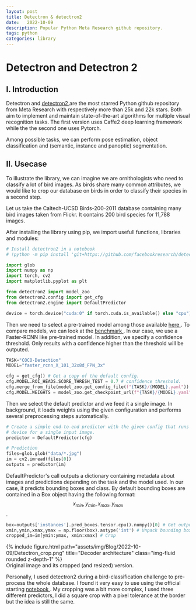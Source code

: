 ```yaml
---
layout: post
title: Detectron & detectron2
date:   2022-10-09
description: Popular Python Meta Research github repository.
tags: python
categories: library
---
```


# Detectron and Detectron 2

## I. Introduction

Detectron and <a href=" object detection, segmentation and other visual recognition tasks." >
detectron2 </a> are the most starred Python github repository from 
Meta Research with respectively more than 25k and 22k stars. Both aim to implement
and maintain state-of-the-art algorithms for multiple visual recognition tasks.
The first version uses Caffe2 deep learning framework while the the second one uses Pytorch. 

Among possible tasks, we can perform pose estimation, object classification and 
(semantic, instance and panoptic) segmentation. 

## II. Usecase

To illustrate the library, we can imagine we are ornithologists who need to 
classify a lot of bird images. As birds share many 
common attributes, we would like to crop our database on birds in order to 
classify their species in a second step.  

Let us take the Caltech-UCSD Birds-200-2011 database containing many bird images
taken from Flickr. It contains 200 bird species for 11,788 images.

After installing the library using pip, we import usefull functions, libraries and
modules:

```python
# Install detectron2 in a notebook
# !python -m pip install 'git+https://github.com/facebookresearch/detectron2.git'

import glob 
import numpy as np
import torch, cv2
import matplotlib.pyplot as plt

from detectron2 import model_zoo
from detectron2.config import get_cfg
from detectron2.engine import DefaultPredictor

device = torch.device("cuda:0" if torch.cuda.is_available() else "cpu")
```

Then we need to select a pre-trained model among those available <a href="https://github.com/facebookresearch/detectron2/blob/main/detectron2/model_zoo/model_zoo.py"> here </a>. To compare models, we can look at the
<a href="https://github.com/airsplay/py-bottom-up-attention/blob/master/MODEL_ZOO.md"> benchmark </a>.
In our case, we use a Faster-RCNN like pre-trained model. In addition, we specify a 
confidence threshold. Only results with a confidence higher than the threshold will
be outputed. 

```python 
TASK="COCO-Detection"
MODEL="faster_rcnn_X_101_32x8d_FPN_3x"

cfg = get_cfg() # Get a copy of the default config.
cfg.MODEL.ROI_HEADS.SCORE_THRESH_TEST = 0.7 # confidence threshold.
cfg.merge_from_file(model_zoo.get_config_file(f"{TASK}/{MODEL}.yaml"))
cfg.MODEL.WEIGHTS = model_zoo.get_checkpoint_url(f"{TASK}/{MODEL}.yaml")
```

Then we select the default predictor and we feed it a single image. In background, it loads weights
using the given configuration and performs several preprocessing steps automatically.

```python
# Create a simple end-to-end predictor with the given config that runs on single 
# device for a single input image.
predictor = DefaultPredictor(cfg) 

# Prediction
files=glob.glob("data/*.jpg")
im = cv2.imread(files[0])
outputs = predictor(im)
```

DefaultPredictor's call outputs a dictionary containing metadata about images and
predictions depending on the task and the model used. In our case, it predicts
 bounding boxes and class. By default bounding boxes are contained in a Box object 
having the following format: $$x_{min}, y_{min}, x_{max}, y_{max}$$.

```python
box=outputs['instances'].pred_boxes.tensor.cpu().numpy()[0] # Get outputs
xmin,ymin,xmax,ymax = np.floor(box).astype('int') # Unpack bounding box
cropped_im=im[ymin:ymax, xmin:xmax] # Crop
```

<div class="row">
    <div class="col-sm mt-3 mt-md-0">
        {% include figure.html path="assets/img/Blog/2022-10-09/Detectron_crop.png" title="Decoder architecture" class="img-fluid rounded z-depth-1" %}
    </div>
</div>
<div class="caption">
    Original image and its cropped (and resized) version.
</div>

Personally, I used detectron2 during a bird-classification challenge to pre-process the whole 
database. I found it very easy to use using the official starting <a href="https://colab.research.google.com/drive/16jcaJoc6bCFAQ96jDe2HwtXj7BMD_-m5"> notebook </a>. My cropping was a bit more complex, 
I used three different predictors, I did a square crop with a pixel tolerance 
at the border but the idea is still the same. 

